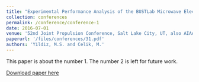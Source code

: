 ```yaml
---
title: "Experimental Performance Analysis of the BUSTLab Microwave Electrothermal Thruster"
collection: conferences
permalink: /conference/conference-1
date: 2016-07-01
venue: '52nd Joint Propulsion Conference, Salt Lake City, UT, also AIAA-2016-4949. '
paperurl: '/files/conferences/31.pdf'
authors: 'Yildiz, M.S. and Celik, M.'
---
```

This paper is about the number 1. The number 2 is left for future work.

[Download paper here](http://academicpages.github.io/files/paper1.pdf)